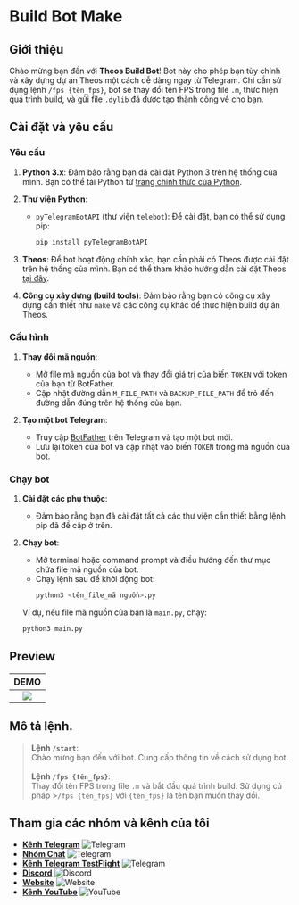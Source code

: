 # Build Bot Make

## Giới thiệu

Chào mừng bạn đến với **Theos Build Bot**! Bot này cho phép bạn tùy chỉnh và xây dựng dự án Theos một cách dễ dàng ngay từ Telegram. Chỉ cần sử dụng lệnh `/fps {tên_fps}`, bot sẽ thay đổi tên FPS trong file `.m`, thực hiện quá trình build, và gửi file `.dylib` đã được tạo thành công về cho bạn.

## Cài đặt và yêu cầu

### Yêu cầu

1. **Python 3.x**: Đảm bảo rằng bạn đã cài đặt Python 3 trên hệ thống của mình. Bạn có thể tải Python từ [trang chính thức của Python](https://www.python.org/downloads/).

2. **Thư viện Python**:
   - `pyTelegramBotAPI` (thư viện `telebot`): Để cài đặt, bạn có thể sử dụng pip:
     ```bash
     pip install pyTelegramBotAPI
     ```

3. **Theos**: Để bot hoạt động chính xác, bạn cần phải có Theos được cài đặt trên hệ thống của mình. Bạn có thể tham khảo hướng dẫn cài đặt Theos [tại đây](https://theos.dev).

4. **Công cụ xây dựng (build tools)**: Đảm bảo rằng bạn có công cụ xây dựng cần thiết như `make` và các công cụ khác để thực hiện build dự án Theos.

### Cấu hình

1. **Thay đổi mã nguồn**:
   - Mở file mã nguồn của bot và thay đổi giá trị của biến `TOKEN` với token của bạn từ BotFather.
   - Cập nhật đường dẫn `M_FILE_PATH` và `BACKUP_FILE_PATH` để trỏ đến đường dẫn đúng trên hệ thống của bạn.

2. **Tạo một bot Telegram**:
   - Truy cập [BotFather](https://t.me/botfather) trên Telegram và tạo một bot mới.
   - Lưu lại token của bot và cập nhật vào biến `TOKEN` trong mã nguồn của bot.

### Chạy bot

1. **Cài đặt các phụ thuộc**:
   - Đảm bảo rằng bạn đã cài đặt tất cả các thư viện cần thiết bằng lệnh pip đã đề cập ở trên.

2. **Chạy bot**:
   - Mở terminal hoặc command prompt và điều hướng đến thư mục chứa file mã nguồn của bot.
   - Chạy lệnh sau để khởi động bot:
     ```bash
     python3 <tên_file_mã nguồn>.py
     ```

   Ví dụ, nếu file mã nguồn của bạn là `main.py`, chạy:
   ```bash
   python3 main.py

## Preview

|                                            DEMO                                            |               
| :-----------------------------------------------------------------------------------------: | 
| ![](https://raw.githubusercontent.com/thanhdo1110/bot_make_fps_theos/main/ctdotech_demo.jpg) |  

## Mô tả lệnh.
>**Lệnh `/start`**: <br> Chào mừng bạn đến với bot. Cung cấp thông tin về cách sử dụng bot. <br><br> **Lệnh `/fps {tên_fps}`**: <br> Thay đổi tên FPS trong file `.m` và bắt đầu quá trình build. Sử dụng cú pháp >`/fps {tên_fps}` với `{tên_fps}` là tên bạn muốn thay đổi.

## Tham gia các nhóm và kênh của tôi

- [**Kênh Telegram**](https://t.me/sharethapcam1110) ![Telegram](https://img.shields.io/badge/Telegram-%2300ADEF.svg?style=flat-square&logo=telegram&logoColor=white)
- [**Nhóm Chat**](https://t.me/sharethapcam_1110) ![Telegram](https://img.shields.io/badge/Telegram-%2300ADEF.svg?style=flat-square&logo=telegram&logoColor=white)
- [**Kênh Telegram TestFlight**](https://t.me/TestFlight1110) ![Telegram](https://img.shields.io/badge/Telegram-%2300ADEF.svg?style=flat-square&logo=telegram&logoColor=white)
- [**Discord**](https://discord.gg/cEEDd4wGX4) ![Discord](https://img.shields.io/badge/Discord-%237289DA.svg?style=flat-square&logo=discord&logoColor=white)
- [**Website**](https://ctdotech.tech) ![Website](https://img.shields.io/badge/Website-%2300ADEF.svg?style=flat-square&logo=google-chrome&logoColor=white)
- [**Kênh YouTube**](https://www.youtube.com/@ShareThapCam) ![YouTube](https://img.shields.io/badge/YouTube-%23FF0000.svg?style=flat-square&logo=youtube&logoColor=white)

